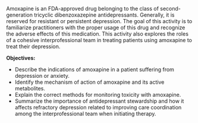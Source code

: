 Amoxapine is an FDA-approved drug belonging to the class of second-generation tricyclic dibenzoxazepine antidepressants. Generally, it is reserved for resistant or persistent depression. The goal of this activity is to familiarize practitioners with the proper usage of this drug and recognize the adverse effects of this medication. This activity also explores the roles of a cohesive interprofessional team in treating patients using amoxapine to treat their depression.

**Objectives:**
- Describe the indications of amoxapine in a patient suffering from depression or anxiety.
- Identify the mechanism of action of amoxapine and its active metabolites.
- Explain the correct methods for monitoring toxicity with amoxapine.
- Summarize the importance of antidepressant stewardship and how it affects refractory depression related to improving care coordination among the interprofessional team when initiating therapy.